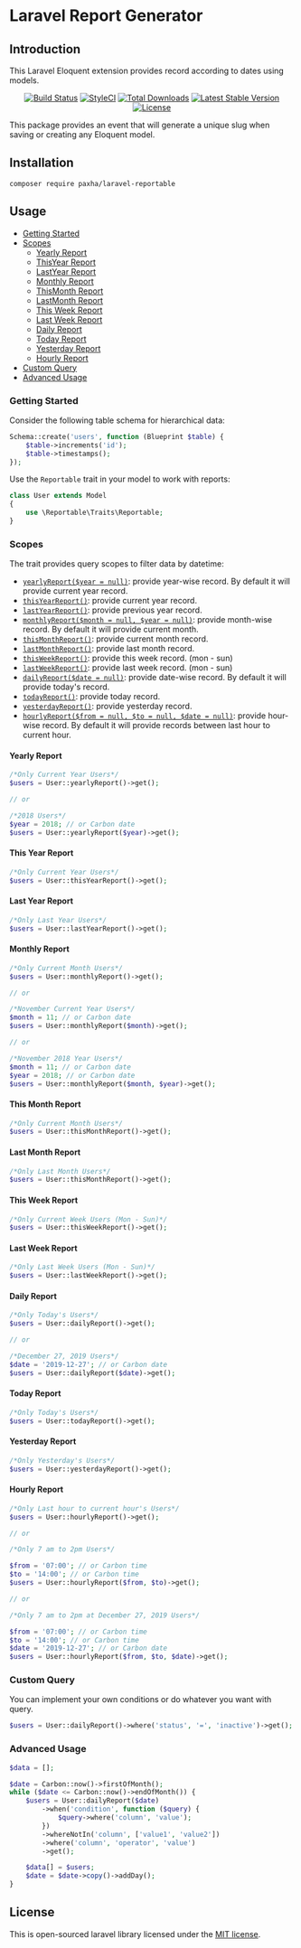 # Laravel Report Generator

## Introduction

This Laravel Eloquent extension provides record according to dates using models.

<p align="center">
<a href="https://travis-ci.org/paxha/laravel-reportable"><img src="https://img.shields.io/travis/paxha/laravel-reportable/master.svg?style=flat-square" alt="Build Status"></a>
<a href="https://github.styleci.io/repos/230404008"><img src="https://github.styleci.io/repos/230404008/shield?branch=master" alt="StyleCI"></a>
<a href="https://packagist.org/packages/paxha/laravel-reportable"><img src="https://poser.pugx.org/paxha/laravel-reportable/d/total.svg?format=flat-square" alt="Total Downloads"></a>
<a href="https://packagist.org/packages/paxha/laravel-reportable"><img src="https://poser.pugx.org/paxha/laravel-reportable/v/stable.svg?format=flat-square" alt="Latest Stable Version"></a>
<a href="https://packagist.org/packages/paxha/laravel-reportable"><img src="https://poser.pugx.org/paxha/laravel-reportable/license.svg?format=flat-square" alt="License"></a>
</p>


This package provides an event that will generate a unique slug when saving or creating any Eloquent model.

## Installation

    composer require paxha/laravel-reportable

## Usage

-   [Getting Started](#getting-started)
-   [Scopes](#scopes)
    -   [Yearly Report](#yearly-report)
    -   [ThisYear Report](#this-year-report)
    -   [LastYear Report](#last-year-report)
    -   [Monthly Report](#monthly-report)
    -   [ThisMonth Report](#this-month-report)
    -   [LastMonth Report](#last-month-report)
    -   [This Week Report](#this-week-report)
    -   [Last Week Report](#last-week-report)
    -   [Daily Report](#daily-report)
    -   [Today Report](#today-report)
    -   [Yesterday Report](#yesterday-report)
    -   [Hourly Report](#hourly-report)
-   [Custom Query](#custom-query)
-   [Advanced Usage](#advanced-usage)

### Getting Started

Consider the following table schema for hierarchical data:

```php
Schema::create('users', function (Blueprint $table) {
    $table->increments('id');
    $table->timestamps();
});
```

Use the `Reportable` trait in your model to work with reports:

```php
class User extends Model
{
    use \Reportable\Traits\Reportable;
}
```

### Scopes

The trait provides query scopes to filter data by datetime:

-   [`yearlyReport($year = null)`](#yearly-report): provide year-wise record. By default it will provide current year record.
-   [`thisYearReport()`](#this-year-report): provide current year record.
-   [`lastYearReport()`](#last-year-report): provide previous year record.
-   [`monthlyReport($month = null, $year = null)`](#monthly-report): provide month-wise record. By default it will provide current month.
-   [`thisMonthReport()`](#this-month-report): provide current month record.
-   [`lastMonthReport()`](#last-month-report): provide last month record.
-   [`thisWeekReport()`](#this-week-report): provide this week record. (mon - sun)
-   [`lastWeekReport()`](#last-week-report): provide last week record. (mon - sun)
-   [`dailyReport($date = null)`](#daily-report): provide date-wise record. By default it will provide today's record.
-   [`todayReport()`](#today-report): provide today record.
-   [`yesterdayReport()`](#yesterday-report): provide yesterday record.
-   [`hourlyReport($from = null, $to = null, $date = null)`](#hourly-report): provide hour-wise record. By default it will provide records between last hour to current hour.

#### Yearly Report

```php
/*Only Current Year Users*/
$users = User::yearlyReport()->get();

// or

/*2018 Users*/
$year = 2018; // or Carbon date
$users = User::yearlyReport($year)->get();
```

#### This Year Report

```php
/*Only Current Year Users*/
$users = User::thisYearReport()->get();
```

#### Last Year Report

```php
/*Only Last Year Users*/
$users = User::lastYearReport()->get();
```

#### Monthly Report

```php
/*Only Current Month Users*/
$users = User::monthlyReport()->get();

// or

/*November Current Year Users*/
$month = 11; // or Carbon date
$users = User::monthlyReport($month)->get();

// or

/*November 2018 Year Users*/
$month = 11; // or Carbon date
$year = 2018; // or Carbon date
$users = User::monthlyReport($month, $year)->get();
```

#### This Month Report

```php
/*Only Current Month Users*/
$users = User::thisMonthReport()->get();
```

#### Last Month Report

```php
/*Only Last Month Users*/
$users = User::thisMonthReport()->get();
```

#### This Week Report

```php
/*Only Current Week Users (Mon - Sun)*/
$users = User::thisWeekReport()->get();
```

#### Last Week Report

```php
/*Only Last Week Users (Mon - Sun)*/
$users = User::lastWeekReport()->get();
```

#### Daily Report

```php
/*Only Today's Users*/
$users = User::dailyReport()->get();

// or

/*December 27, 2019 Users*/
$date = '2019-12-27'; // or Carbon date
$users = User::dailyReport($date)->get();
```

#### Today Report

```php
/*Only Today's Users*/
$users = User::todayReport()->get();
```

#### Yesterday Report

```php
/*Only Yesterday's Users*/
$users = User::yesterdayReport()->get();
```

#### Hourly Report

```php
/*Only Last hour to current hour's Users*/
$users = User::hourlyReport()->get();

// or

/*Only 7 am to 2pm Users*/

$from = '07:00'; // or Carbon time
$to = '14:00'; // or Carbon time
$users = User::hourlyReport($from, $to)->get();

// or

/*Only 7 am to 2pm at December 27, 2019 Users*/

$from = '07:00'; // or Carbon time
$to = '14:00'; // or Carbon time
$date = '2019-12-27'; // or Carbon date
$users = User::hourlyReport($from, $to, $date)->get();
```

### Custom Query

You can implement your own conditions or do whatever you want with query.

```php
$users = User::dailyReport()->where('status', '=', 'inactive')->get();
```

### Advanced Usage

```php
$data = [];

$date = Carbon::now()->firstOfMonth();
while ($date <= Carbon::now()->endOfMonth()) {
    $users = User::dailyReport($date)
        ->when('condition', function ($query) {
            $query->where('column', 'value');
        })
        ->whereNotIn('column', ['value1', 'value2'])
        ->where('column', 'operator', 'value')
        ->get();

    $data[] = $users;
    $date = $date->copy()->addDay();
}
```

## License

This is open-sourced laravel library licensed under the [MIT license](https://opensource.org/licenses/MIT).

